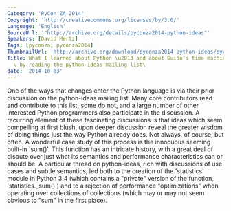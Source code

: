 ```yaml
---
Category: 'PyCon ZA 2014'
Copyright: 'http://creativecommons.org/licenses/by/3.0/'
Language: 'English'
SourceUrl: '"http://archive.org/details/pyconza2014-python-ideas"'
Speakers: [David Mertz]
Tags: [pyconza, pyconza2014]
ThumbnailUrl: 'http://archive.org/download/pyconza2014-python-ideas/pyconza2014-python-ideas.thumbs/8%20What%20I%20learned%20about%20Python-_000690.jpg'
Title: What I learned about Python \u2013 and about Guido's time machine \u2013\
  \ by reading the python-ideas mailing list\
date: '2014-10-03'
---
```

One of the ways that changes enter the Python language is via their prior discussion on the python-ideas mailing list. Many core contributors read and contribute to this list, some do not, and a large number of other interested Python programmers also participate in the discussion. A recurring element of these fascinating discussions is that ideas which seem compelling at first blush, upon deeper discussion reveal the greater wisdom of doing things just the way Python already does. Not always, of course, but often.
A wonderful case study of this process is the innocuous seeming built-in 'sum()'. This function has an intricate history, with a great deal of dispute over just what its semantics and performance characteristics can or should be. A particular thread on python-ideas, rich with discussions of use cases and subtle semantics, led both to the creation of the 'statistics' module in Python 3.4 (which contains a "private" version of the function, 'statistics._sum()') and to a rejection of performance "optimizations" when operating over collections of collections (which may or may not seem obvious to "sum" in the first place).